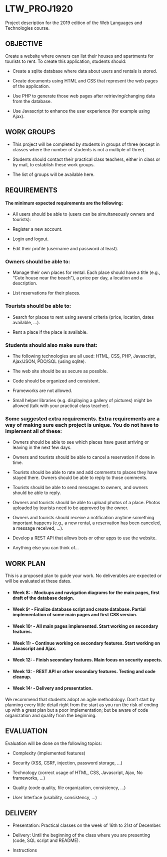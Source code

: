 
# LTW_PROJ1920

Project description for the 2019 edition of the Web Languages and Technologies course.


## OBJECTIVE

Create a website where owners can list their houses and apartments for tourists to rent. To create this application, students should:

- Create a sqlite database where data about users and rentals is stored.

- Create documents using HTML and CSS that represent the web pages of the application.

- Use PHP to generate those web pages after retrieving/changing data from the database.

- Use Javascript to enhance the user experience (for example using Ajax).

## WORK GROUPS

- This project will be completed by students in groups of three (except in classes where the number of students is not a multiple of three).

- Students should contact their practical class teachers, either in class or by mail, to establish these work groups.

- The list of groups will be available here.

## REQUIREMENTS

#### The minimum expected requirements are the following:

- All users should be able to (users can be simultaneously owners and tourists):

- Register a new account.

- Login and logout.

- Edit their profile (username and password at least).

### Owners should be able to:

- Manage their own places for rental. Each place should have a title (e.g., “Cute house near the beach”), a price per day, a location and a description.

- List reservations for their places.

### Tourists should be able to:

- Search for places to rent using several criteria (price, location, dates available, …).

- Rent a place if the place is available.

### Students should also make sure that:

- The following technologies are all used: HTML, CSS, PHP, Javascript, Ajax/JSON, PDO/SQL (using sqlite).

- The web site should be as secure as possible.

- Code should be organized and consistent.

- Frameworks are not allowed.

- Small helper libraries (e.g. displaying a gallery of pictures) might be allowed (talk with your practical class teacher).

### Some suggested extra requirements. Extra requirements are a way of making sure each project is unique. You do not have to implement all of these:

- Owners should be able to see which places have guest arriving or leaving in the next few days.

- Owners and tourists should be able to cancel a reservation if done in time.

- Tourists should be able to rate and add comments to places they have stayed there. Owners should be able to reply to those comments.

- Tourists should be able to send messages to owners, and owners should be able to reply.

- Owners and tourists should be able to upload photos of a place. Photos uploaded by tourists need to be approved by the owner.

- Owners and tourists should receive a notification anytime something important happens (e.g., a new rental, a reservation has been canceled, a message received, …).

- Develop a REST API that allows bots or other apps to use the website.

- Anything else you can think of…

## WORK PLAN

This is a proposed plan to guide your work. No deliverables are expected or will be evaluated at these dates.

- #### Week 8: - Mockups and navigation diagrams for the main pages, first draft of the database design.

- #### Week 9: - Finalize database script and create database. Partial implementation of some main pages and first CSS version.

- #### Week 10: - All main pages implemented. Start working on secondary features.

- #### Week 11: - Continue working on secondary features. Start working on Javascript and Ajax.

- #### Week 12: - Finish secondary features. Main focus on security aspects.

- #### Week 13: - REST API or other secondary features. Testing and code cleanup.

- #### Week 14: - Delivery and presentation.

We recommend that students adopt an agile methodology. Don’t start by planning every little detail right from the start as you run the risk of ending up with a great plan but a poor implementation; but be aware of code organization and quality from the beginning.

  

## EVALUATION

Evaluation will be done on the following topics:

- Complexity (implemented features)

- Security (XSS, CSRF, injection, password storage, …)

- Technology (correct usage of HTML, CSS, Javascript, Ajax, No frameworks, …)

- Quality (code quality, file organization, consistency, …)

- User Interface (usability, consistency, …)

## DELIVERY

- Presentation: Practical classes on the week of 16th to 21st of December.

- Delivery: Until the beginning of the class where you are presenting (code, SQL script and README).

- Instructions